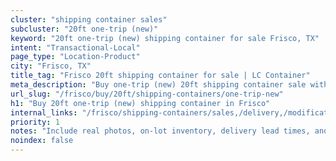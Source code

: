 ```yaml
---
cluster: "shipping container sales"
subcluster: "20ft one-trip (new)"
keyword: "20ft one-trip (new) shipping container for sale Frisco, TX"
intent: "Transactional-Local"
page_type: "Location-Product"
city: "Frisco, TX"
title_tag: "Frisco 20ft shipping container for sale | LC Container"
meta_description: "Buy one-trip (new) 20ft shipping container sale with local delivery in Frisco, TX. LC Container — local Since 2003. Request a fast quote today."
url_slug: "/frisco/buy/20ft/shipping-containers/one-trip-new"
h1: "Buy 20ft one-trip (new) shipping container in Frisco"
internal_links: "/frisco/shipping-containers/sales,/delivery,/modifications"
priority: 1
notes: "Include real photos, on-lot inventory, delivery lead times, and financing info."
noindex: false
---
```


<!-- TODO: Add unique city/inventory copy, images, and internal links here. -->
